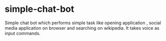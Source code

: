 # simple-chat-bot
Simple chat bot which performs simple task like opening application , social media application on browser and searching on wikipedia. It takes voice as input commands. 
 
